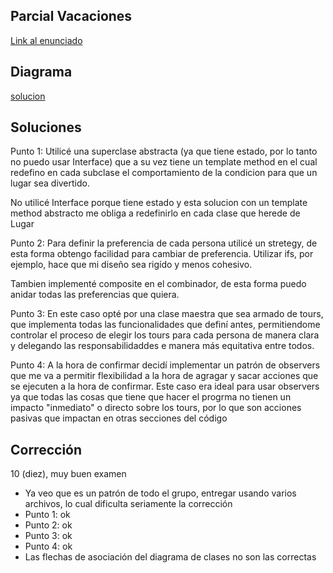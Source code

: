
## Parcial Vacaciones

[Link al enunciado](https://docs.google.com/document/d/12UdyTUUs1gVHc4ukTujKgsb6D86y5vfyiDiEuA_AQ-8/edit?usp=sharing)

## Diagrama

[solucion](diagrama/pracial-ValentinPugliese.png)

## Soluciones

Punto 1:
Utilicé una superclase abstracta (ya que tiene estado, por lo tanto no puedo usar Interface) que a su vez tiene un template method en el cual redefino en cada subclase el comportamiento de la condicion para que un lugar sea divertido.

No utilicé Interface porque tiene estado y esta solucion con un template method abstracto me obliga a redefinirlo en cada clase que herede de Lugar


Punto 2:
Para definir la preferencia de cada persona utilicé un stretegy, de esta forma obtengo facilidad para cambiar de preferencia. Utilizar ifs, por ejemplo, hace que mi diseño sea rigído y menos cohesivo.

Tambien implementé composite en el combinador, de esta forma puedo anidar todas las preferencias que quiera.

Punto 3:
En este caso opté por una clase maestra que sea armado de tours, que implementa todas las funcionalidades que definí antes, permitiendome controlar el proceso de elegir los tours para cada persona de manera clara y delegando las responsabilidaddes e manera más equitativa entre todos.

Punto 4:
A la hora de confirmar decidí implementar un patrón de observers que me va a permitir flexibilidad a la hora de agragar y sacar acciones que se ejecuten a la hora de confirmar. Este caso era ideal para usar observers ya que todas las cosas que tiene que hacer el progrma no tienen un impacto "inmediato"  o directo sobre los tours, por lo que son acciones pasivas que impactan en otras secciones del código

## Corrección

10 (diez), muy buen examen

- Ya veo que es un patrón de todo el grupo, entregar usando varios archivos, lo cual dificulta seriamente la corrección
- Punto 1: ok
- Punto 2: ok
- Punto 3: ok
- Punto 4: ok
- Las flechas de asociación del diagrama de clases no son las correctas